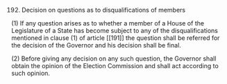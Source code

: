 192. Decision on questions as to disqualifications of members

(1) If any question arises as to whether a member of a House of the Legislature of a State has become subject to any of the disqualifications mentioned in clause (1) of article [[191]]  the question shall be referred for the decision of the Governor and his decision shall be final.

(2) Before giving any decision on any such question, the Governor shall obtain the opinion of the Election Commission and shall act according to such opinion.

